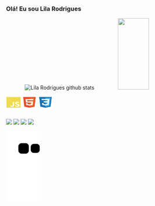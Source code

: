 ### Olá! Eu sou Lila Rodrigues ###
<div align="center">  
  <img width="49%" height="195px" src="https://github-readme-stats-sigma-five.vercel.app/api?username=Lilarodrigues85&show_icons=true&count_private=true&hide_border=true&title_color=ffffff&icon_color=7FFFD4&text_color=c9d1d9&bg_color=0d1117" alt="Lila Rodrigues github stats"/> 
  <img width="41%" height="195px" src="https://github-readme-stats-sigma-five.vercel.app/api/top-langs/?username=Lilarodrigues85&layout=compact&hide_border=true&title_color=ffffff&text_color=ffffff&bg_color=0d1117"/>
</div>
<div style="display: inline_block"><br>
  <img align="center" alt="Lila-Js" height="30" width="40" src="https://raw.githubusercontent.com/devicons/devicon/master/icons/javascript/javascript-plain.svg">
  <img align="center" alt="Lila-HTML" height="30" width="40" src="https://raw.githubusercontent.com/devicons/devicon/master/icons/html5/html5-original.svg">
  <img align="center" alt="Lila-CSS" height="30" width="40" src="https://raw.githubusercontent.com/devicons/devicon/master/icons/css3/css3-original.svg">

##

<div>
   <a href="https://instagram.com/liladev_mother" target="_blank"><img src="https://img.shields.io/badge/-Instagram-%23E4405F?style=for-the-badge&logo=instagram&logoColor=white" target="_blank"></a>
  <a href = "mailto:dalila.analistadesistema@gmail.com"><img src="https://img.shields.io/badge/-Gmail-%23333?style=for-the-badge&logo=gmail&logoColor=white" target="_blank"></a>
  <a href="https://www.linkedin.com/in/dalila-silva-rodrigues-ba355223a/" target="_blank"><img src="https://img.shields.io/badge/-LinkedIn-%230077B5?style=for-the-badge&logo=linkedin&logoColor=white" target="_blank"></a> 
    <a href="https://contate.me/lilarodrigues" target="_blank"><img src="https://img.shields.io/badge/WhatsApp-25D366?style=for-the-badge&logo=whatsapp&logoColor=white" target="_blank"></a> 

</div>



 ![ Animação de cobra ](https://github.com/Lilarodrigues85/Lilarodrigues85/blob/output/github-contribution-grid-snake.svg)

